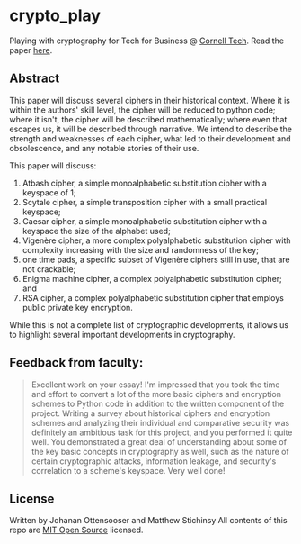 # crypto_play
Playing with cryptography for Tech for Business @ [Cornell Tech](https://tech.cornell.edu/). 
Read the paper [here](https://github.com/oatsandsugar/crypto_play/blob/master/stroll-history-encryption.pdf).

## Abstract
This paper will discuss several ciphers in their historical context. Where it is within the authors' skill level, the cipher will be reduced to python code; where it isn't, the cipher will be described mathematically; where even that escapes us, it will be described through narrative. We intend to describe the strength and weaknesses of each cipher, what led to their development and obsolescence, and any notable stories of their use. 

This paper will discuss:

1. Atbash cipher, a simple monoalphabetic substitution cipher with a keyspace of 1;
2. Scytale cipher, a simple transposition cipher with a small practical keyspace;
3. Caesar cipher, a simple monoalphabetic substitution cipher with a keyspace the size of the alphabet used;
4. Vigenère cipher, a more complex polyalphabetic substitution cipher with complexity increasing with the size and randomness of the key;
5. one time pads, a specific subset of Vigenère ciphers still in use, that are not crackable;
6. Enigma machine cipher, a complex polyalphabetic substitution cipher; and
7. RSA cipher, a complex polyalphabetic substitution cipher that employs public private key encryption.

While this is not a complete list of cryptographic developments, it allows us to highlight several important developments in cryptography.

## Feedback from faculty:
>Excellent work on your essay! I'm impressed that you took the time and effort to convert a lot of the more basic ciphers and encryption schemes to Python code in addition to the written component of the project. Writing a survey about historical ciphers and encryption schemes and analyzing their individual and comparative security was definitely an ambitious task for this project, and you performed it quite well. You demonstrated a great deal of understanding about some of the key basic concepts in cryptography as well, such as the nature of certain cryptographic attacks, information leakage, and security's correlation to a scheme's keyspace. Very well done!

## License
Written by Johanan Ottensooser and Matthew Stichinsy
All contents of this repo are [MIT Open Source](https://github.com/oatsandsugar/crypto_play/blob/master/LICENCE.TXT) licensed.
